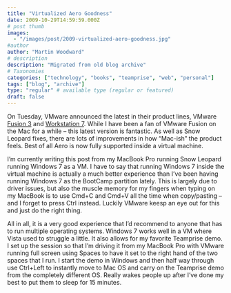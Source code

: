 ```yaml
---
title: "Virtualized Aero Goodness"
date: 2009-10-29T14:59:59.000Z
# post thumb
images:
  - "/images/post/2009-virtualized-aero-goodness.jpg"
#author
author: "Martin Woodward"
# description
description: "Migrated from old blog archive"
# Taxonomies
categories: ["technology", "books", "teamprise", "web", "personal"]
tags: ["blog", "archive"]
type: "regular" # available type (regular or featured)
draft: false
---
```


[](http://www.woodwardweb.com/WindowsLiveWriter/VirtualizedAeroGoodness_C4A5/fusion3_2.png)

On Tuesday, VMware announced the latest in their product lines, VMware [Fusion 3](http://www.vmware.com/company/news/releases/fusion3-ga.html) and [Workstation 7](http://www.vmware.com/company/news/releases/wkstn7-ga.html). While I have been a fan of VMware Fusion on the Mac for a while – this latest version is fantastic. As well as Snow Leopard fixes, there are lots of improvements in how “Mac-ish” the product feels. Best of all Aero is now fully supported inside a virtual machine.

I’m currently writing this post from my MacBook Pro running Snow Leopard running Windows 7 as a VM. I have to say that running Windows 7 inside the virtual machine is actually a much better experience than I’ve been having running Windows 7 as the BootCamp partition lately. This is largely due to driver issues, but also the muscle memory for my fingers when typing on my MacBook is to use Cmd+C and Cmd+V all the time when copy/pasting – and I forget to press Ctrl instead. Luckily VMware keesp an eye out for this and just do the right thing.

All in all, it is a very good experience that I’d recommend to anyone that has to run multiple operating systems. Windows 7 works well in a VM where Vista used to struggle a little. It also allows for my favorite Teamprise demo. I set up the session so that I’m driving it from my MacBook Pro with VMware running full screen using Spaces to have it set to the right hand of the two spaces that I run. I start the demo in Windows and then half way through use Ctrl+Left to instantly move to Mac OS and carry on the Teamprise demo from the completely different OS. Really wakes people up after I’ve done my best to put them to sleep for 15 minutes.
